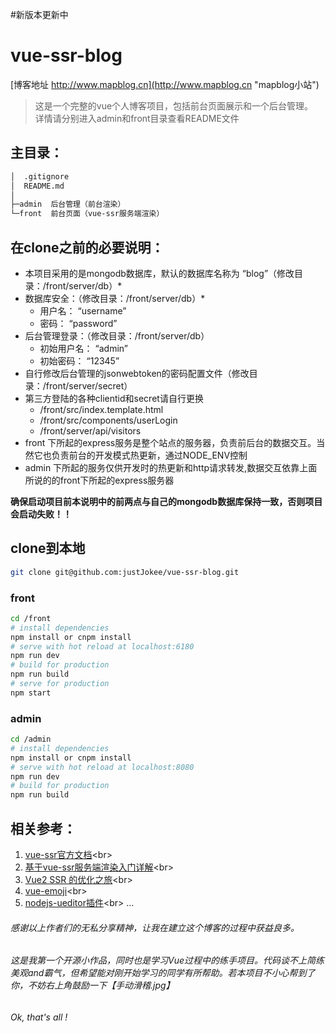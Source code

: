 #新版本更新中
# vue-ssr-blog 
[博客地址 http://www.mapblog.cn](http://www.mapblog.cn "mapblog小站")
> 这是一个完整的vue个人博客项目，包括前台页面展示和一个后台管理。<br>
> 详情请分别进入admin和front目录查看README文件

## 主目录：
```bash
│  .gitignore
│  README.md
│
├─admin  后台管理（前台渲染）
└─front  前台页面（vue-ssr服务端渲染）
```
## 在clone之前的必要说明：

- 本项目采用的是mongodb数据库，默认的数据库名称为 “blog”（修改目录：/front/server/db）*
- 数据库安全：（修改目录：/front/server/db）*
  - 用户名： “username”
  - 密码： “password”
- 后台管理登录：（修改目录：/front/server/db）
  - 初始用户名： “admin”
  - 初始密码： “12345”
- 自行修改后台管理的jsonwebtoken的密码配置文件（修改目录：/front/server/secret）
- 第三方登陆的各种clientid和secret请自行更换
  - /front/src/index.template.html
  - /front/src/components/userLogin
  - /front/server/api/visitors
- front 下所起的express服务是整个站点的服务器，负责前后台的数据交互。当然它也负责前台的开发模式热更新，通过NODE_ENV控制
- admin 下所起的服务仅供开发时的热更新和http请求转发,数据交互依靠上面所说的的front下所起的express服务器

**确保启动项目前本说明中的前两点与自己的mongodb数据库保持一致，否则项目会启动失败！！**<br>
## clone到本地
```bash
git clone git@github.com:justJokee/vue-ssr-blog.git
```
### front
```bash
cd /front
# install dependencies
npm install or cnpm install
# serve with hot reload at localhost:6180
npm run dev
# build for production
npm run build
# serve for production
npm start
```
### admin
```bash
cd /admin
# install dependencies
npm install or cnpm install
# serve with hot reload at localhost:8080
npm run dev
# build for production
npm run build
```
## 相关参考：
1. [vue-ssr官方文档](https://ssr.vuejs.org/zh/ "https://ssr.vuejs.org/zh/")<br>
2. [基于vue-ssr服务端渲染入门详解](https://juejin.im/post/5a50f208f265da3e5132ed91 "https://juejin.im/post/5a50f208f265da3e5132ed91")<br>
3. [Vue2 SSR 的优化之旅](https://segmentfault.com/a/1190000007985486 "https://segmentfault.com/a/1190000007985486")<br>
4. [vue-emoji](https://github.com/jkchao/vue-emoji "https://github.com/jkchao/vue-emoji")<br>
5. [nodejs-ueditor插件](https://github.com/netpi/ueditor "https://github.com/netpi/ueditor")<br>
...<br>
###### 感谢以上作者们的无私分享精神，让我在建立这个博客的过程中获益良多。
###### 这是我第一个开源小作品，同时也是学习Vue过程中的练手项目。代码谈不上简练美观and霸气，但希望能对刚开始学习的同学有所帮助。若本项目不小心帮到了你，不妨右上角鼓励一下【手动滑稽.jpg】
###### Ok, that's all !
